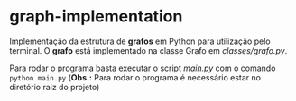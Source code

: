 # graph-implementation

Implementação da estrutura de **grafos** em Python para utilização pelo terminal. O **grafo** está implementado na classe Grafo em *classes/grafo.py*.

Para rodar o programa basta executar o script *main.py* com o comando `python main.py` (**Obs.:** Para rodar o programa é necessário estar no diretório raiz do projeto) 